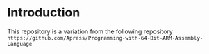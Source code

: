 # Introduction
This repository is a variation from the following repository `https://github.com/Apress/Programming-with-64-Bit-ARM-Assembly-Language`
